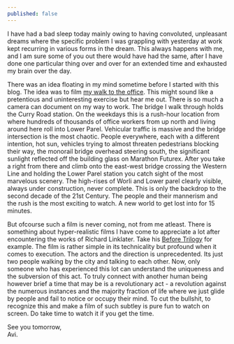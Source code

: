 ```yaml
---
published: false
---
```

I have had a bad sleep today mainly owing to having convoluted, unpleasant dreams where the specific problem I was grappling with yesterday at work kept recurring in various forms in the dream. This always happens with me, and I am sure some of you out there would have had the same, after I have done one particular thing over and over for an extended time and exhausted my brain over the day. 

There was an idea floating in my mind sometime before I started with this blog. The idea was to film [my walk to the office](https://goo.gl/maps/gNZX9jMHYv82 "Google Maps route from Currey Road to Peninsula Business Park"). This might sound like a pretentious and uninteresting exercise but hear me out. There is so much a camera can document on my way to work. The bridge I walk through holds the Curry Road station. On the weekdays this is a rush-hour location from where hundreds of thousands of office workers from up north and living around here roll into Lower Parel. Vehicular traffic is massive and the bridge intersection is the most chaotic. People everywhere, each with a different intention, hot sun, vehicles trying to almost threaten pedestrians blocking their way, the monorail bridge overhead steering south, the significant sunlight reflected off the building glass on Marathon Futurex. After you take a right from there and climb onto the east-west bridge crossing the Western Line and holding the Lower Parel station you catch sight of the most marvelous scenery. The high-rises of Worli and Lower parel clearly visible, always under construction, never complete. This is only the backdrop to the second decade of the 21st Century. The people and their mannerism and the rush is the most exciting to watch. A new world to get lost into for 15 minutes.

But ofcourse such a film is never coming, not from me atleast. There is something about hyper-realistic films I have come to appreciate a lot after encountering the works of Richard Linklater. Take his [Before Trilogy](https://www.rogerebert.com/reviews/before-sunrise-1995 "Roger Ebert's review of Before Sunrise") for example. The film is rather simple in its technicality but profound when it comes to execution. The actors and the direction is unprecedented. Its just two people walking by the city and talking to each other. Now, only someone who has experienced this lot can understand the uniqueness and the subversion of this act. To truly connect with another human being however brief a time that may be is a revolutionary act - a revolution against the numerous instances and the majority fraction of life where we just glide by people and fail to notice or occupy their mind. To cut the bullshit, to recognize this and make a film of such subtley is pure fun to watch on screen. Do take time to watch it if you get the time. 

See you tomorrow,  
Avi.